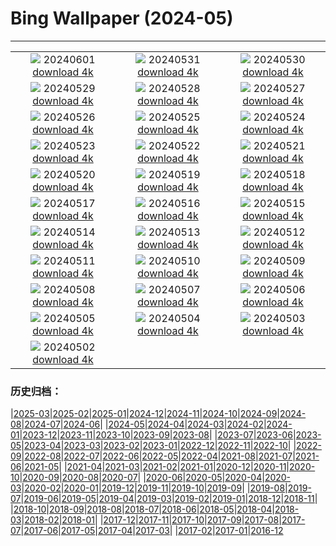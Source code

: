 # Bing Wallpaper (2024-05)
**************
| | | |
| :----: | :----: | :----: |
| ![](https://www.bing.com/th?id=OHR.YorkshireDalesNP_EN-CA8134519875_1920x1080.jpg) 20240601 [download 4k](https://www.bing.com/th?id=OHR.YorkshireDalesNP_EN-CA8134519875_UHD.jpg) | ![](https://www.bing.com/th?id=OHR.Everglades90th_EN-CA7240904105_1920x1080.jpg) 20240531 [download 4k](https://www.bing.com/th?id=OHR.Everglades90th_EN-CA7240904105_UHD.jpg) | ![](https://www.bing.com/th?id=OHR.MullOtter_EN-CA6618769900_1920x1080.jpg) 20240530 [download 4k](https://www.bing.com/th?id=OHR.MullOtter_EN-CA6618769900_UHD.jpg) |
| ![](https://www.bing.com/th?id=OHR.MeteoraMonastery_EN-CA9255017946_1920x1080.jpg) 20240529 [download 4k](https://www.bing.com/th?id=OHR.MeteoraMonastery_EN-CA9255017946_UHD.jpg) | ![](https://www.bing.com/th?id=OHR.MinganArchipelago_EN-CA5872186861_1920x1080.jpg) 20240528 [download 4k](https://www.bing.com/th?id=OHR.MinganArchipelago_EN-CA5872186861_UHD.jpg) | ![](https://www.bing.com/th?id=OHR.MethowWildflowers_EN-CA5562185332_1920x1080.jpg) 20240527 [download 4k](https://www.bing.com/th?id=OHR.MethowWildflowers_EN-CA5562185332_UHD.jpg) |
| ![](https://www.bing.com/th?id=OHR.MoroccoBenhaddou_EN-CA5085608684_1920x1080.jpg) 20240526 [download 4k](https://www.bing.com/th?id=OHR.MoroccoBenhaddou_EN-CA5085608684_UHD.jpg) | ![](https://www.bing.com/th?id=OHR.OrdesaNationalPark_EN-CA4762724069_1920x1080.jpg) 20240525 [download 4k](https://www.bing.com/th?id=OHR.OrdesaNationalPark_EN-CA4762724069_UHD.jpg) | ![](https://www.bing.com/th?id=OHR.IndianStarTortoise_EN-CA4291882907_1920x1080.jpg) 20240524 [download 4k](https://www.bing.com/th?id=OHR.IndianStarTortoise_EN-CA4291882907_UHD.jpg) |
| ![](https://www.bing.com/th?id=OHR.SnowGumTasmania_EN-CA3820234055_1920x1080.jpg) 20240523 [download 4k](https://www.bing.com/th?id=OHR.SnowGumTasmania_EN-CA3820234055_UHD.jpg) | ![](https://www.bing.com/th?id=OHR.MalaysiaTea_EN-CA2918348578_1920x1080.jpg) 20240522 [download 4k](https://www.bing.com/th?id=OHR.MalaysiaTea_EN-CA2918348578_UHD.jpg) | ![](https://www.bing.com/th?id=OHR.OttawaParliamentHill_EN-CA0974893499_1920x1080.jpg) 20240521 [download 4k](https://www.bing.com/th?id=OHR.OttawaParliamentHill_EN-CA0974893499_UHD.jpg) |
| ![](https://www.bing.com/th?id=OHR.VernazzaItaly_EN-CA4571085041_1920x1080.jpg) 20240520 [download 4k](https://www.bing.com/th?id=OHR.VernazzaItaly_EN-CA4571085041_UHD.jpg) | ![](https://www.bing.com/th?id=OHR.MuseumWhale_EN-CA4260843358_1920x1080.jpg) 20240519 [download 4k](https://www.bing.com/th?id=OHR.MuseumWhale_EN-CA4260843358_UHD.jpg) | ![](https://www.bing.com/th?id=OHR.TarangireElephants_EN-CA3710985340_1920x1080.jpg) 20240518 [download 4k](https://www.bing.com/th?id=OHR.TarangireElephants_EN-CA3710985340_UHD.jpg) |
| ![](https://www.bing.com/th?id=OHR.DayOfLight_EN-CA8566531785_1920x1080.jpg) 20240517 [download 4k](https://www.bing.com/th?id=OHR.DayOfLight_EN-CA8566531785_UHD.jpg) | ![](https://www.bing.com/th?id=OHR.BlueCityIndia_EN-CA8486097428_1920x1080.jpg) 20240516 [download 4k](https://www.bing.com/th?id=OHR.BlueCityIndia_EN-CA8486097428_UHD.jpg) | ![](https://www.bing.com/th?id=OHR.CarlsbadNP_EN-CA8275462629_1920x1080.jpg) 20240515 [download 4k](https://www.bing.com/th?id=OHR.CarlsbadNP_EN-CA8275462629_UHD.jpg) |
| ![](https://www.bing.com/th?id=OHR.NamibiaCanyon_EN-CA8189857469_1920x1080.jpg) 20240514 [download 4k](https://www.bing.com/th?id=OHR.NamibiaCanyon_EN-CA8189857469_UHD.jpg) | ![](https://www.bing.com/th?id=OHR.GuanacoMother_EN-CA8019143520_1920x1080.jpg) 20240513 [download 4k](https://www.bing.com/th?id=OHR.GuanacoMother_EN-CA8019143520_UHD.jpg) | ![](https://www.bing.com/th?id=OHR.TexasIndigoBunting_EN-CA7787624714_1920x1080.jpg) 20240512 [download 4k](https://www.bing.com/th?id=OHR.TexasIndigoBunting_EN-CA7787624714_UHD.jpg) |
| ![](https://www.bing.com/th?id=OHR.OttawaTulipFest_EN-CA7422962019_1920x1080.jpg) 20240511 [download 4k](https://www.bing.com/th?id=OHR.OttawaTulipFest_EN-CA7422962019_UHD.jpg) | ![](https://www.bing.com/th?id=OHR.MisoolRajaAmpat_EN-CA9137654877_1920x1080.jpg) 20240510 [download 4k](https://www.bing.com/th?id=OHR.MisoolRajaAmpat_EN-CA9137654877_UHD.jpg) | ![](https://www.bing.com/th?id=OHR.PortMarseille_EN-CA7163664407_1920x1080.jpg) 20240509 [download 4k](https://www.bing.com/th?id=OHR.PortMarseille_EN-CA7163664407_UHD.jpg) |
| ![](https://www.bing.com/th?id=OHR.LittleDuckling_EN-CA7068019573_1920x1080.jpg) 20240508 [download 4k](https://www.bing.com/th?id=OHR.LittleDuckling_EN-CA7068019573_UHD.jpg) | ![](https://www.bing.com/th?id=OHR.TheRoachesPeakDistrict_EN-CA6826651517_1920x1080.jpg) 20240507 [download 4k](https://www.bing.com/th?id=OHR.TheRoachesPeakDistrict_EN-CA6826651517_UHD.jpg) | ![](https://www.bing.com/th?id=OHR.KalalochTree_EN-CA6384901158_1920x1080.jpg) 20240506 [download 4k](https://www.bing.com/th?id=OHR.KalalochTree_EN-CA6384901158_UHD.jpg) |
| ![](https://www.bing.com/th?id=OHR.JediMonastery_EN-CA6236895858_1920x1080.jpg) 20240505 [download 4k](https://www.bing.com/th?id=OHR.JediMonastery_EN-CA6236895858_UHD.jpg) | ![](https://www.bing.com/th?id=OHR.SonoranSpring_EN-CA6106582512_1920x1080.jpg) 20240504 [download 4k](https://www.bing.com/th?id=OHR.SonoranSpring_EN-CA6106582512_UHD.jpg) | ![](https://www.bing.com/th?id=OHR.CratersOfTheMoon_EN-CA2219988525_1920x1080.jpg) 20240503 [download 4k](https://www.bing.com/th?id=OHR.CratersOfTheMoon_EN-CA2219988525_UHD.jpg) |
| ![](https://www.bing.com/th?id=OHR.HawaiianLei_EN-CA1761631119_1920x1080.jpg) 20240502 [download 4k](https://www.bing.com/th?id=OHR.HawaiianLei_EN-CA1761631119_UHD.jpg) |  |  |

### 历史归档：

|[2025-03](bing/2025-03/2025-03.md)|[2025-02](bing/2025-02/2025-02.md)|[2025-01](bing/2025-01/2025-01.md)|[2024-12](bing/2024-12/2024-12.md)|[2024-11](bing/2024-11/2024-11.md)|[2024-10](bing/2024-10/2024-10.md)|[2024-09](bing/2024-09/2024-09.md)|[2024-08](bing/2024-08/2024-08.md)|[2024-07](bing/2024-07/2024-07.md)|[2024-06](bing/2024-06/2024-06.md)|
|[2024-05](bing/2024-05/2024-05.md)|[2024-04](bing/2024-04/2024-04.md)|[2024-03](bing/2024-03/2024-03.md)|[2024-02](bing/2024-02/2024-02.md)|[2024-01](bing/2024-01/2024-01.md)|[2023-12](bing/2023-12/2023-12.md)|[2023-11](bing/2023-11/2023-11.md)|[2023-10](bing/2023-10/2023-10.md)|[2023-09](bing/2023-09/2023-09.md)|[2023-08](bing/2023-08/2023-08.md)|
|[2023-07](bing/2023-07/2023-07.md)|[2023-06](bing/2023-06/2023-06.md)|[2023-05](bing/2023-05/2023-05.md)|[2023-04](bing/2023-04/2023-04.md)|[2023-03](bing/2023-03/2023-03.md)|[2023-02](bing/2023-02/2023-02.md)|[2023-01](bing/2023-01/2023-01.md)|[2022-12](bing/2022-12/2022-12.md)|[2022-11](bing/2022-11/2022-11.md)|[2022-10](bing/2022-10/2022-10.md)|
|[2022-09](bing/2022-09/2022-09.md)|[2022-08](bing/2022-08/2022-08.md)|[2022-07](bing/2022-07/2022-07.md)|[2022-06](bing/2022-06/2022-06.md)|[2022-05](bing/2022-05/2022-05.md)|[2022-04](bing/2022-04/2022-04.md)|[2021-08](bing/2021-08/2021-08.md)|[2021-07](bing/2021-07/2021-07.md)|[2021-06](bing/2021-06/2021-06.md)|[2021-05](bing/2021-05/2021-05.md)|
|[2021-04](bing/2021-04/2021-04.md)|[2021-03](bing/2021-03/2021-03.md)|[2021-02](bing/2021-02/2021-02.md)|[2021-01](bing/2021-01/2021-01.md)|[2020-12](bing/2020-12/2020-12.md)|[2020-11](bing/2020-11/2020-11.md)|[2020-10](bing/2020-10/2020-10.md)|[2020-09](bing/2020-09/2020-09.md)|[2020-08](bing/2020-08/2020-08.md)|[2020-07](bing/2020-07/2020-07.md)|
|[2020-06](bing/2020-06/2020-06.md)|[2020-05](bing/2020-05/2020-05.md)|[2020-04](bing/2020-04/2020-04.md)|[2020-03](bing/2020-03/2020-03.md)|[2020-02](bing/2020-02/2020-02.md)|[2020-01](bing/2020-01/2020-01.md)|[2019-12](bing/2019-12/2019-12.md)|[2019-11](bing/2019-11/2019-11.md)|[2019-10](bing/2019-10/2019-10.md)|[2019-09](bing/2019-09/2019-09.md)|
|[2019-08](bing/2019-08/2019-08.md)|[2019-07](bing/2019-07/2019-07.md)|[2019-06](bing/2019-06/2019-06.md)|[2019-05](bing/2019-05/2019-05.md)|[2019-04](bing/2019-04/2019-04.md)|[2019-03](bing/2019-03/2019-03.md)|[2019-02](bing/2019-02/2019-02.md)|[2019-01](bing/2019-01/2019-01.md)|[2018-12](bing/2018-12/2018-12.md)|[2018-11](bing/2018-11/2018-11.md)|
|[2018-10](bing/2018-10/2018-10.md)|[2018-09](bing/2018-09/2018-09.md)|[2018-08](bing/2018-08/2018-08.md)|[2018-07](bing/2018-07/2018-07.md)|[2018-06](bing/2018-06/2018-06.md)|[2018-05](bing/2018-05/2018-05.md)|[2018-04](bing/2018-04/2018-04.md)|[2018-03](bing/2018-03/2018-03.md)|[2018-02](bing/2018-02/2018-02.md)|[2018-01](bing/2018-01/2018-01.md)|
|[2017-12](bing/2017-12/2017-12.md)|[2017-11](bing/2017-11/2017-11.md)|[2017-10](bing/2017-10/2017-10.md)|[2017-09](bing/2017-09/2017-09.md)|[2017-08](bing/2017-08/2017-08.md)|[2017-07](bing/2017-07/2017-07.md)|[2017-06](bing/2017-06/2017-06.md)|[2017-05](bing/2017-05/2017-05.md)|[2017-04](bing/2017-04/2017-04.md)|[2017-03](bing/2017-03/2017-03.md)|
|[2017-02](bing/2017-02/2017-02.md)|[2017-01](bing/2017-01/2017-01.md)|[2016-12](bing/2016-12/2016-12.md)